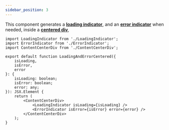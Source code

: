```yaml
---
sidebar_position: 3
---
```


This component generates a **[loading indicator](./loadingIndicator)**, and an **[error indicator](./errorindicator)** when needed, inside a **[centered div](./contentcenterdiv)**,

```tsx
import LoadingIndicator from './LoadingIndicator';
import ErrorIndicator from './ErrorIndicator';
import ContentCenterDiv from './ContentCenterDiv';

export default function LoadingAndErrorCentered({
    isLoading,
    isError,
    error
}: {
    isLoading: boolean;
    isError: boolean;
    error: any;
}): JSX.Element {
    return (
        <ContentCenterDiv>
            <LoadingIndicator isLoading={isLoading} />
            <ErrorIndicator isError={isError} error={error} />
        </ContentCenterDiv>
    );
}
```